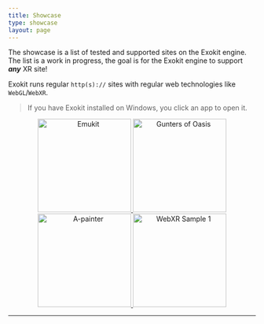 ```yaml
---
title: Showcase
type: showcase
layout: page
---
```


The showcase is a list of tested and supported sites on the Exokit engine. The list is a work in progress, the goal is for the Exokit engine to support ***any*** XR site!


Exokit runs regular `http(s)://` sites with regular web technologies like `WebGL`/`WebXR`.

> If you have Exokit installed on Windows, you click an app to open it.

<p align="center">
  <a href="exokit:https://emukit.webmr.io/">
    <img src="https://cdn.rawgit.com/webmixedreality/webmr-docs/5632fdea/website/static/img/emukit.png" width=190 height=190 alt="Emukit"/>
  </a>
  <!--
  <a href="exokit:https://supermedium.com/craft">
     <img src="https://cdn.rawgit.com/webmixedreality/webmr-docs/5632fdea/website/static/img/supercraft.png" width=190 height=190 alt="Supercraft"/>
  </a>
  -->
  <a href="exokit:https://supermedium.com/gunters-of-oasis">
    <img src="https://cdn.rawgit.com/webmixedreality/webmr-docs/5632fdea/website/static/img/gunters.png" width=190 height=190 alt="Gunters of Oasis"/>
   </a>
  <a href="exokit:https://aframe.io/a-painter">
    <img src="https://cdn.rawgit.com/webmixedreality/webmr-docs/5632fdea/website/static/img/a-painter.png" width=190 height=190 alt="A-painter"/>
  </a>
  <!--
  <a href="exokit:https://aframe.io/a-blast">
    <img src="https://cdn.rawgit.com/webmixedreality/webmr-docs/5632fdea/website/static/img/a-blast.png" width=190 height=190 alt="A-Blast"/>
  </a>
  <a href="exokit:https://www.babylonjs.com/demos/glowingespilit/">
    <img src="https://cdn.rawgit.com/webmixedreality/webmr-docs/5632fdea/website/static/img/babylonjs1.png" width=190 height=190 alt="Babylon.js - Glowin Espilit"/>
  </a>
  <a href="exokit:https://www.babylonjs.com/demos/mansionvr/">
    <img src="https://cdn.rawgit.com/webmixedreality/webmr-docs/5632fdea/website/static/img/babylonjs2.png" width=190 height=190 alt="Babylon.js - MansionVR"/>
  </a>
  <a href="exokit:https://www.babylonjs.com/demos/sponza/">
    <img src="https://cdn.rawgit.com/webmixedreality/webmr-docs/5632fdea/website/static/img/babylonjs3.png" width=190 height=190 alt="Babylon.js - Sponza"/>
  </a>
  -->
  <a href="exokit:https://immersive-web.github.io/webxr-samples/fallback-rendering.html">
    <img src="https://cdn.rawgit.com/webmixedreality/webmr-docs/5632fdea/website/static/img/webxr-samples1.png" width=190 height=190 alt="WebXR Sample 1"/>
  </a>
  <!--
  <a href="exokit:https://immersive-web.github.io/webxr-samples/input-selection.html">
    <img src="https://cdn.rawgit.com/webmixedreality/webmr-docs/5632fdea/website/static/img/webxr-samples2.png" width=190 height=190 alt="WebXR Sample 2"/>
  </a>
  <a href="exokit:https://immersive-web.github.io/webxr-samples/positional-audio.html">
    <img src="https://cdn.rawgit.com/webmixedreality/webmr-docs/5632fdea/website/static/img/webxr-samples3.png" width=190 height=190 alt="WebXR Sample 3"/>
  </a>
  <a href="exokit:https://immersive-web.github.io/webxr-samples/input-tracking.html">
    <img src="https://cdn.rawgit.com/webmixedreality/webmr-docs/5632fdea/website/static/img/webxr-samples4.png" width=190 height=190 alt="WebXR Sample 4"/>
  </a>
  -->
</p>

-----------------------------
